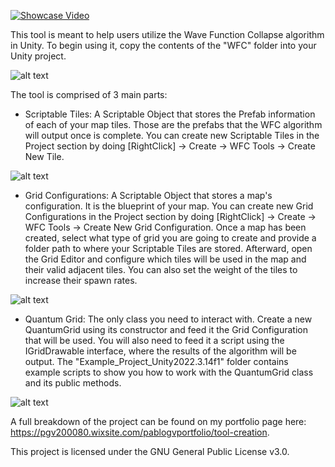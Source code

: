 [![Showcase Video](https://img.youtube.com/vi/ALU8YIzwWMg/0.jpg)](https://www.youtube.com/watch?v=ALU8YIzwWMg)

This tool is meant to help users utilize the Wave Function Collapse algorithm in Unity. To begin using it, copy the contents of the "WFC" folder into your Unity project.

![alt text](https://github.com/Veguista/WFC_Tool_Showcase/blob/main/Media/CustomMenuGif.gif?raw=true)

The tool is comprised of 3 main parts:

- Scriptable Tiles: A Scriptable Object that stores the Prefab information of each of your map tiles. Those are the prefabs that the WFC algorithm will output once is complete. You can create new Scriptable Tiles in the Project section by doing [RightClick] -> Create -> WFC Tools -> Create New Tile.

![alt text](https://github.com/Veguista/WFC_Tool_Showcase/blob/main/Media/ScriptableTile.png?raw=true)

- Grid Configurations: A Scriptable Object that stores a map's configuration. It is the blueprint of your map. You can create new Grid Configurations in the Project section by doing [RightClick] -> Create -> WFC Tools -> Create New Grid Configuration. Once a map has been created, select what type of grid you are going to create and provide a folder path to where your Scriptable Tiles are stored. Afterward, open the Grid Editor and configure which tiles will be used in the map and their valid adjacent tiles. You can also set the weight of the tiles to increase their spawn rates.

![alt text](https://github.com/Veguista/WFC_Tool_Showcase/blob/main/Media/GridConfiguration.png?raw=true)

- Quantum Grid: The only class you need to interact with. Create a new QuantumGrid using its constructor and feed it the Grid Configuration that will be used. You will also need to feed it a script using the IGridDrawable interface, where the results of the algorithm will be output. The "Example_Project_Unity2022.3.14f1" folder contains example scripts to show you how to work with the QuantumGrid class and its public methods.

![alt text](https://github.com/Veguista/WFC_Tool_Showcase/blob/main/Media/QuantumGridFunctions.png?raw=true)

A full breakdown of the project can be found on my portfolio page here: https://pgv200080.wixsite.com/pablogvportfolio/tool-creation.

This project is licensed under the GNU General Public License v3.0.
